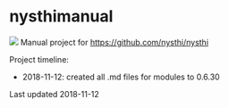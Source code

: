 # nysthimanual
![](https://github.com/patman023/nysthimanual/blob/master/allmodules20181022.png)
Manual project for https://github.com/nysthi/nysthi 


Project timeline:
- 2018-11-12: created all .md files for modules to 0.6.30


Last updated 2018-11-12
